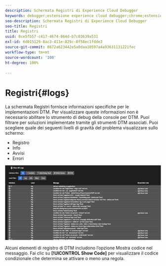 ```yaml
---
description: Schermata Registri di Experience Cloud Debugger
keywords: debugger;estensione experience cloud debugger;chrome;estensione;log
seo-description: Schermata Registri di Experience Cloud Debugger
seo-title: Registri
title: Registri
uuid: 8ce5fb57-c417-4674-864d-b7c03639a531
exl-id: 6d015129-8ac3-411e-829c-8f58ec1fdde3
source-git-commit: 8672a623442e5a0daa10597a4a93631131221fec
workflow-type: tm+mt
source-wordcount: '100'
ht-degree: 100%

---
```


# Registri{#logs}

La schermata Registri fornisce informazioni specifiche per le implementazioni DTM. Per visualizzare queste informazioni non è necessario abilitare lo strumento di debug della console per DTM. Puoi filtrare per soluzioni implementate tramite gli strumenti DTM associati. Puoi scegliere quale dei seguenti livelli di gravità del problema visualizzare sullo schermo:

* Registro
* Info
* Avvisi
* Errori

![](assets/logs.jpg)

Alcuni elementi di registro di DTM includono l’opzione Mostra codice nel messaggio. Fai clic su **[!UICONTROL Show Code]** per visualizzare il codice condizionale che determina se attivare o meno una regola.
